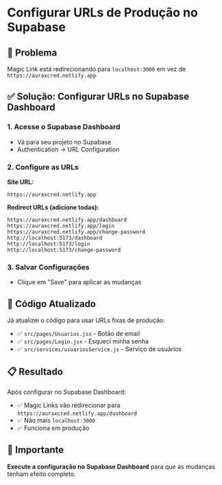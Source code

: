 # Configurar URLs de Produção no Supabase

## 🎯 Problema
Magic Link está redirecionando para `localhost:3000` em vez de `https://auraxcred.netlify.app`

## ✅ Solução: Configurar URLs no Supabase Dashboard

### 1. Acesse o Supabase Dashboard
- Vá para seu projeto no Supabase
- Authentication → URL Configuration

### 2. Configure as URLs
**Site URL:**
```
https://auraxcred.netlify.app
```

**Redirect URLs (adicione todas):**
```
https://auraxcred.netlify.app/dashboard
https://auraxcred.netlify.app/login
https://auraxcred.netlify.app/change-password
http://localhost:5173/dashboard
http://localhost:5173/login
http://localhost:5173/change-password
```

### 3. Salvar Configurações
- Clique em "Save" para aplicar as mudanças

## 🔧 Código Atualizado

Já atualizei o código para usar URLs fixas de produção:

- ✅ `src/pages/Usuarios.jsx` - Botão de email
- ✅ `src/pages/Login.jsx` - Esqueci minha senha
- ✅ `src/services/usuariosService.js` - Serviço de usuários

## 📋 Resultado

Após configurar no Supabase Dashboard:
- ✅ Magic Links vão redirecionar para `https://auraxcred.netlify.app/dashboard`
- ✅ Não mais `localhost:3000`
- ✅ Funciona em produção

## 🚨 Importante

**Execute a configuração no Supabase Dashboard** para que as mudanças tenham efeito completo.
